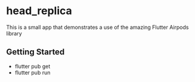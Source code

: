 # head_replica

This is a small app that demonstrates a use of the amazing Flutter Airpods library

## Getting Started

- flutter pub get
- flutter pub run
